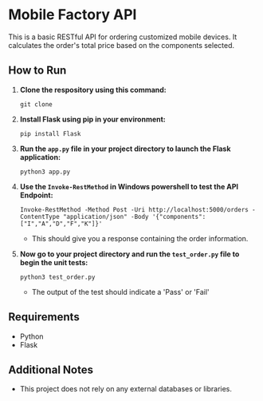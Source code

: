 # Mobile Factory API

This is a basic RESTful API for ordering customized mobile devices. It calculates the order's total price based on the components selected.

## How to Run


1. **Clone the respository using this command:**
    ```
    git clone 
    ```

2. **Install Flask using pip in your environment:**
    ```
    pip install Flask
    ```

3. **Run the `app.py` file in your project directory to launch the Flask application:**
    ```
    python3 app.py
    ```

4. **Use the `Invoke-RestMethod` in Windows powershell to test the API Endpoint:**
    ```
    Invoke-RestMethod -Method Post -Uri http://localhost:5000/orders -ContentType "application/json" -Body '{"components": ["I","A","D","F","K"]}'
    ```
   - This should give you a response containing the order information.

5. **Now go to your project directory and run the `test_order.py` file to begin the unit tests:**
    ```
    python3 test_order.py
    ```
    - The output of the test should indicate a 'Pass' or 'Fail'


## Requirements

- Python
- Flask

## Additional Notes

- This project does not rely on any external databases or libraries.


